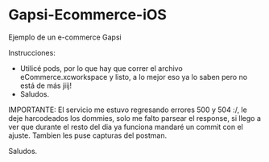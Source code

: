 # Gapsi-Ecommerce-iOS
Ejemplo de un e-commerce Gapsi

Instrucciones:
- Utilicé pods, por lo que hay que correr el archivo eCommerce.xcworkspace y listo, a lo mejor eso ya lo saben pero no está de más jiij!
- Saludos.

IMPORTANTE: El servicio me estuvo regresando errores 500 y 504 :/, le deje harcodeados los dommies, solo me falto parsear el response, si llego a ver que durante el resto del dia ya funciona mandaré un commit con el ajuste.
Tambien les puse capturas del postman.

Saludos.
